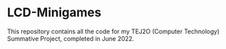 # LCD-Minigames

This repository contains all the code for my TEJ2O (Computer Technology) Summative Project, completed in June 2022.
